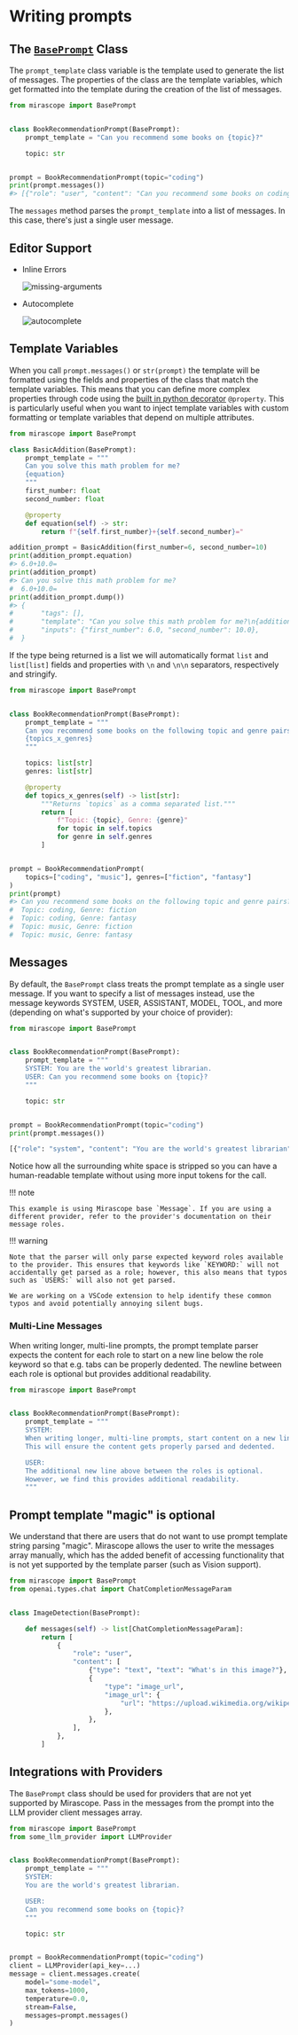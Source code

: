 # Writing prompts

## The [`BasePrompt`](../api/base/prompts.md#mirascope.base.prompts.BasePrompt) Class

The `prompt_template` class variable is the template used to generate the list of messages. The properties of the class are the template variables, which get formatted into the template during the creation of the list of messages.

```python
from mirascope import BasePrompt


class BookRecommendationPrompt(BasePrompt):
    prompt_template = "Can you recommend some books on {topic}?"

    topic: str


prompt = BookRecommendationPrompt(topic="coding")
print(prompt.messages())
#> [{"role": "user", "content": "Can you recommend some books on coding?"}]
```

The `messages` method parses the `prompt_template` into a list of messages. In this case, there's just a single user message.

## Editor Support

- Inline Errors

    ![missing-arguments](../images/prompt_missing_arguments.png)

- Autocomplete

    ![autocomplete](../images/prompt_autocomplete.png)

## Template Variables

When you call `prompt.messages()` or `str(prompt)` the template will be formatted 
using the fields and properties of the class that match the template variables. This means that you can define more complex properties through code using the [built in python decorator](https://docs.python.org/3/library/functions.html#property) `@property`. This is particularly useful when you want to inject template variables with custom formatting or template variables that depend on multiple attributes.

```python
from mirascope import BasePrompt

class BasicAddition(BasePrompt):
    prompt_template = """
    Can you solve this math problem for me?
    {equation}
    """
    first_number: float
    second_number: float

    @property
    def equation(self) -> str:
        return f"{self.first_number}+{self.second_number}="

addition_prompt = BasicAddition(first_number=6, second_number=10)
print(addition_prompt.equation)
#> 6.0+10.0=
print(addition_prompt)
#> Can you solve this math problem for me?
#  6.0+10.0=
print(addition_prompt.dump())
#> {
#       "tags": [],
#       "template": "Can you solve this math problem for me?\n{addition_equation}",
#       "inputs": {"first_number": 6.0, "second_number": 10.0},
#  }
```

If the type being returned is a list we will automatically format `list` and `list[list]` fields and properties with `\n` and `\n\n` separators, respectively and stringify.

```python
from mirascope import BasePrompt


class BookRecommendationPrompt(BasePrompt):
    prompt_template = """
    Can you recommend some books on the following topic and genre pairs?
    {topics_x_genres}
    """

    topics: list[str]
    genres: list[str]

    @property
    def topics_x_genres(self) -> list[str]:
        """Returns `topics` as a comma separated list."""
        return [
            f"Topic: {topic}, Genre: {genre}"
            for topic in self.topics
            for genre in self.genres
        ]


prompt = BookRecommendationPrompt(
    topics=["coding", "music"], genres=["fiction", "fantasy"]
)
print(prompt)
#> Can you recommend some books on the following topic and genre pairs?
#  Topic: coding, Genre: fiction
#  Topic: coding, Genre: fantasy
#  Topic: music, Genre: fiction
#  Topic: music, Genre: fantasy
```

## Messages

By default, the `BasePrompt` class treats the prompt template as a single user message. If you want to specify a list of messages instead, use the message keywords SYSTEM, USER, ASSISTANT, MODEL, TOOL, and more (depending on what's supported by your choice of provider):

```python
from mirascope import BasePrompt


class BookRecommendationPrompt(BasePrompt):
    prompt_template = """
    SYSTEM: You are the world's greatest librarian.
    USER: Can you recommend some books on {topic}?
    """

    topic: str


prompt = BookRecommendationPrompt(topic="coding")
print(prompt.messages())
```

```python
[{"role": "system", "content": "You are the world's greatest librarian"}, {"role": "user", "content": "Can you recommend some books on coding?"}]
```

Notice how all the surrounding white space is stripped so you can have a human-readable template without using more input tokens for the call.

!!! note

    This example is using Mirascope base `Message`. If you are using a different provider, refer to the provider's documentation on their message roles.

!!! warning

    Note that the parser will only parse expected keyword roles available to the provider. This ensures that keywords like `KEYWORD:` will not accidentally get parsed as a role; however, this also means that typos such as `USERS:` will also not get parsed.

    We are working on a VSCode extension to help identify these common typos and avoid potentially annoying silent bugs.

### Multi-Line Messages

When writing longer, multi-line prompts, the prompt template parser expects the content for each role to start on a new line below the role keyword so that e.g. tabs can be properly dedented. The newline between each role is optional but provides additional readability.

```python
from mirascope import BasePrompt


class BookRecommendationPrompt(BasePrompt):
    prompt_template = """
    SYSTEM:
    When writing longer, multi-line prompts, start content on a new line.
    This will ensure the content gets properly parsed and dedented.

    USER:
    The additional new line above between the roles is optional.
    However, we find this provides additional readability.
    """
```

## Prompt template "magic" is optional

We understand that there are users that do not want to use prompt template string parsing "magic". Mirascope allows the user to write the messages array manually, which has the added benefit of accessing functionality that is not yet supported by the template parser (such as Vision support).

```python
from mirascope import BasePrompt
from openai.types.chat import ChatCompletionMessageParam


class ImageDetection(BasePrompt):

    def messages(self) -> list[ChatCompletionMessageParam]:
        return [
            {
                "role": "user",
                "content": [
                    {"type": "text", "text": "What's in this image?"},
                    {
                        "type": "image_url",
                        "image_url": {
                            "url": "https://upload.wikimedia.org/wikipedia/commons/thumb/d/dd/Gfp-wisconsin-madison-the-nature-boardwalk.jpg/2560px-Gfp-wisconsin-madison-the-nature-boardwalk.jpg",
                        },
                    },
                ],
            },
        ]
```

## Integrations with Providers

The `BasePrompt` class should be used for providers that are not yet supported by Mirascope. Pass in the messages from the prompt into the LLM provider client messages array.

```python
from mirascope import BasePrompt
from some_llm_provider import LLMProvider


class BookRecommendationPrompt(BasePrompt):
    prompt_template = """
    SYSTEM:
    You are the world's greatest librarian.

    USER:
    Can you recommend some books on {topic}?
    """

    topic: str


prompt = BookRecommendationPrompt(topic="coding")
client = LLMProvider(api_key=...)
message = client.messages.create(
    model="some-model",
    max_tokens=1000,
    temperature=0.0,
    stream=False,
    messages=prompt.messages()
)
```
